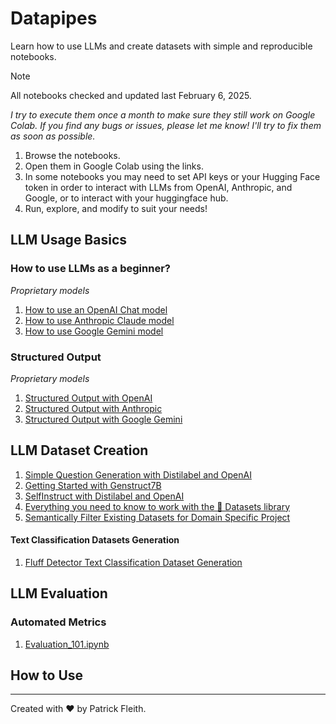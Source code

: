 # Datapipes
Learn how to use LLMs and create datasets with simple and reproducible notebooks.

> [!NOTE]
> All notebooks checked and updated last February 6, 2025.

*I try to execute them once a month to make sure they still work on Google Colab. If you find any bugs or issues, please let me know! I'll try to fix them as soon as possible.*

1. Browse the notebooks.
2. Open them in Google Colab using the links.
3. In some notebooks you may need to set API keys or your Hugging Face token in order to interact with LLMs from OpenAI, Anthropic, and Google, or to interact with your huggingface hub.
4. Run, explore, and modify to suit your needs!

## LLM Usage Basics

### How to use LLMs as a beginner?
*Proprietary models*
1. [How to use an OpenAI Chat model](https://colab.research.google.com/github/patrickfleith/datapipes/blob/main/notebooks/How_to_use_an_OpenAI_Chat_model.ipynb)
2. [How to use Anthropic Claude model](https://colab.research.google.com/github/patrickfleith/datapipes/blob/main/notebooks/How_to_use_Anthropic_Claude_model.ipynb)
3. [How to use Google Gemini model](https://colab.research.google.com/github/patrickfleith/datapipes/blob/main/notebooks/How_to_use_Google_Gemini_model.ipynb)

### Structured Output
*Proprietary models*
1. [Structured Output with OpenAI](https://colab.research.google.com/github/patrickfleith/datapipes/blob/main/notebooks/Structured_Output_with_OpenAI.ipynb)
2. [Structured Output with Anthropic](https://colab.research.google.com/github/patrickfleith/datapipes/blob/main/notebooks/Structured_Output_with_Anthropic.ipynb)
3. [Structured Output with Google Gemini](https://colab.research.google.com/github/patrickfleith/datapipes/blob/main/notebooks/Structured_Output_with_Google_Gemini.ipynb)

## LLM Dataset Creation
1. [Simple Question Generation with Distilabel and OpenAI](https://colab.research.google.com/github/patrickfleith/datapipes/blob/main/notebooks/Simple_Question_Generation_Distilabel_OpenAI.ipynb)
2. [Getting Started with Genstruct7B](https://colab.research.google.com/github/patrickfleith/datapipes/blob/main/notebooks/Getting_Started_with_Genstruct7B.ipynb)
3. [SelfInstruct with Distilabel and OpenAI](https://colab.research.google.com/github/patrickfleith/datapipes/blob/main/notebooks/SelfInstruct_with_Distilabel_and_OpenAI.ipynb)
4. [Everything you need to know to work with the 🤗 Datasets library](https://colab.research.google.com/github/patrickfleith/datapipes/blob/main/notebooks/Everything_you_need_to_know_to_work_with_the_🤗_Datasets_library.ipynb)
5. [Semantically Filter Existing Datasets for Domain Specific Project](https://colab.research.google.com/github/patrickfleith/datapipes/blob/main/notebooks/Semantically_Filter_Existing_Datasets_to_Kickstart_Domain_Specific_Projects.ipynb)

#### Text Classification Datasets Generation
1. [Fluff Detector Text Classification Dataset Generation](https://colab.research.google.com/github/patrickfleith/datapipes/blob/main/notebooks/Fluff_Detector_1_Text_Classification_Dataset_Generation.ipynb)


## LLM Evaluation
### Automated Metrics

1. [Evaluation_101.ipynb](https://colab.research.google.com/github/patrickfleith/datapipes/blob/main/notebooks/Evaluation_101.ipynb)

## How to Use

---
Created with ❤️ by Patrick Fleith.